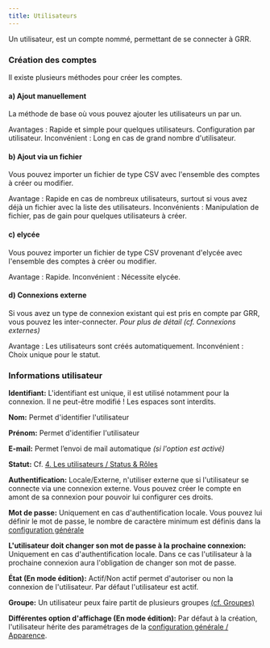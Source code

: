 ```yaml
---
title: Utilisateurs
---
```


Un utilisateur, est un compte nommé, permettant de se connecter à GRR.

### Création des comptes

Il existe plusieurs méthodes pour créer les comptes.

#### a) Ajout manuellement
La méthode de base où vous pouvez ajouter les utilisateurs un par un.

Avantages : Rapide et simple pour quelques utilisateurs. Configuration par utilisateur.
Inconvénient : Long en cas de grand nombre d'utilisateur.

#### b) Ajout via un fichier
Vous pouvez importer un fichier de type CSV avec l'ensemble des comptes à créer ou modifier.

Avantage : Rapide en cas de nombreux utilisateurs, surtout si vous avez déjà un fichier avec la liste des utilisateurs.
Inconvénients : Manipulation de fichier, pas de gain pour quelques utilisateurs à créer.

#### c) elycée
Vous pouvez importer un fichier de type CSV provenant d'elycée avec l'ensemble des comptes à créer ou modifier.

Avantage : Rapide.
Inconvénient : Nécessite elycée.

#### d) Connexions externe
Si vous avez un type de connexion existant qui est pris en compte par GRR, vous pouvez les inter-connecter.
_Pour plus de détail (cf. Connexions externes)_

Avantage : Les utilisateurs sont créés automatiquement.
Inconvénient : Choix unique pour le statut.

### Informations utilisateur

**Identifiant:** L'identifiant est unique, il est utilisé notamment pour la connexion. Il ne peut-être modifié ! Les espaces sont interdits.

**Nom:** Permet d'identifier l'utilisateur

**Prénom:** Permet d'identifier l'utilisateur

**E-mail:** Permet l’envoi de mail automatique _(si l'option est activé)_

**Statut:** Cf. [4. Les utilisateurs / Status & Rôles](http://devome.com/GRR/DOC/les-utilisateurs/statuts-and-roles)

**Authentification:** Locale/Externe, n'utiliser externe que si l'utilisateur se connecte via une connexion externe. Vous pouvez créer le compte en amont de sa connexion pour pouvoir lui configurer ces droits.

**Mot de passe:** Uniquement en cas d'authentification locale. Vous pouvez lui définir le mot de passe, le nombre de caractère minimum est définis dans la [configuration générale](http://devome.com/GRR/DOC/configuration-generale/securite-connexions)

**L'utilisateur doit changer son mot de passe à la prochaine connexion:** Uniquement en cas d'authentification locale. Dans ce cas l'utilisateur à la prochaine connexion aura l'obligation de changer son mot de passe.

**État (En mode édition):** Actif/Non actif permet d'autoriser ou non la connexion de l'utilisateur. Par défaut l'utilisateur est actif.

**Groupe:**  Un utilisateur peux faire partit de plusieurs groupes [(cf. Groupes)](http://devome.com/GRR/DOC/utilisateurs%20et%20acc%C3%A8s/groupes)

**Différentes option d'affichage (En mode édition):** Par défaut à la création, l'utilisateur hérite des paramétrages de la [configuration générale / Apparence](http://devome.com/GRR/DOC/configuration-generale/apparence).

